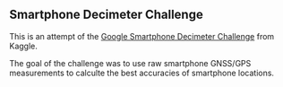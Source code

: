 ## Smartphone Decimeter Challenge

This is an attempt of the [Google Smartphone Decimeter Challenge](https://www.kaggle.com/c/google-smartphone-decimeter-challenge) from Kaggle.

The goal of the challenge was to use raw smartphone GNSS/GPS measurements to calculte the best accuracies of smartphone locations.
